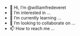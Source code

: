 - 👋 Hi, I’m @williamfredeveret
- 👀 I’m interested in ...
- 🌱 I’m currently learning ...
- 💞️ I’m looking to collaborate on ...
- 📫 How to reach me ...

<!---
williamfredeveret/williamfredeveret is a ✨ special ✨ repository because its `README.md` (this file) appears on your GitHub profile.
You can click the Preview link to take a look at your changes.
--->
